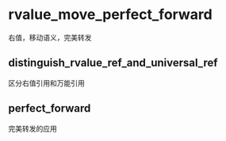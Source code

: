 # rvalue_move_perfect_forward
右值，移动语义，完美转发

## distinguish_rvalue_ref_and_universal_ref
区分右值引用和万能引用

## perfect_forward
完美转发的应用